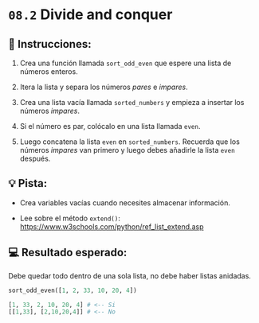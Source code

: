 # `08.2` Divide and conquer

## 📝 Instrucciones:

1. Crea una función llamada `sort_odd_even` que espere una lista de números enteros.

2. Itera la lista y separa los números *pares* e *impares*.

3. Crea una lista vacía llamada `sorted_numbers` y empieza a insertar los números *impares*.

4. Si el número es par, colócalo en una lista llamada `even`.

5. Luego concatena la lista `even` en `sorted_numbers`. Recuerda que los números *impares* van primero y luego debes añadirle la lista `even` después.

## 💡 Pista:

+ Crea variables vacías cuando necesites almacenar información.

+ Lee sobre el método `extend()`: https://www.w3schools.com/python/ref_list_extend.asp

## 💻 Resultado esperado:

Debe quedar todo dentro de una sola lista, no debe haber listas anidadas.

```py
sort_odd_even([1, 2, 33, 10, 20, 4])

[1, 33, 2, 10, 20, 4] # <-- Si
[[1,33], [2,10,20,4]] # <-- No
```



